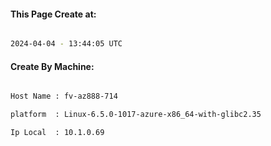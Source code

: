 
   
#### This Page Create at:

```bash

2024-04-04 - 13:44:05 UTC

```

#### Create By Machine:

```bash

Host Name : fv-az888-714

platform  : Linux-6.5.0-1017-azure-x86_64-with-glibc2.35

Ip Local  : 10.1.0.69

```

